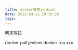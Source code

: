 ```yaml
---
title: docker安装jenkins
date: 2022-03-21 19:36:26
tags:
---
```


明天写拉
<!--- https://juejin.cn/post/6967243012199940110 --->

docker pull jenkins
docker run xxx

